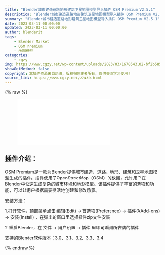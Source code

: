 ```yaml
---
title: "Blender城市建造道路地形建筑卫星地图模型导入插件 OSM Premium V2.5.1"
description: "Blender城市建造道路地形建筑卫星地图模型导入插件 OSM Premium V2.5.1"
summary: "Blender城市建造道路地形建筑卫星地图模型导入插件 OSM Premium V2.5.1"
date: 2023-03-11 00:00:00
updated: 2023-03-11 00:00:00
author: blenderit
tags: 
    - Blender Market
    - OSM Premium
    - 地图模型
categories:
    - cgzy
img: https://www.cgzy.net/wp-content/uploads/2023/03/1678543102-bf2b585aaeb7a04.jpg
showGetMethod: false
copyright: 本插件资源来自网络，版权归原作者所有，仅供交流学习使用！
source_link: https://www.cgzy.net/27439.html
---
```


{% raw %}
<div class="wp-block-pandastudio-youku youku_video_wrap" ratio="16vs9"><figure><iframe src="//player.bilibili.com/player.html?aid=801312268&amp;bvid=BV1Ly4y1p7ry&amp;cid=335686498&amp;page=1" scrolling="no" border="0" frameborder="no" framespacing="0" allowfullscreen="true"> </iframe></figure></div><div class="wp-block-pandastudio-title"><div class="title_style_01"><h2 id="h2-0">插件介绍：</h2></div></div><p class="is-style-text-indent-2em">OSM Premium是一款为Blender提供城市建造、道路、地形、建筑和卫星地图模型生成的插件。插件使用了OpenStreetMap（OSM）的数据，允许用户在Blender中快速生成复杂的城市环境和地形模型。该插件提供了丰富的选项和功能，可以让用户根据需要灵活地创建和修改场景。</p><div class="wp-block-pandastudio-title"><div class="title_style_01"><p>安装方法：</p></div></div><p>1.打开软件，顶部菜单点击 编辑(Edit) → 首选项(Preference) → 插件(AAdd-ons) → 安装(Install) ，在弹出的窗口里选择插件zip文件安装</p><p>2.重启Blender，在 文件 → 用户设置 → 插件 里即可看到所安装的插件</p><div class="wp-block-pandastudio-tips"><div class="tip success "><p>支持的Blender软件版本：3.0、3.1、3.2、3.3、3.4</p>
</div></div>
<div style="display: none">cgzy</div>
{% endraw %}